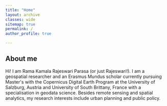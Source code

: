 ```yaml
---
title: "Home"
layout: archive
classes: wide
sitemap: true
permalink: /
author_profile: true

---
```


## About me

Hi! I am Rama Kamala Rajeswari Parasa (or just Rajeswari!). I am a geospatial researcher and an Erasmus Mundus scholar currently pursuing Master's with the Copernicus Digital Earth Program at the University of Salzburg, Austria and University of South Brittany, France with a specialisation in geodata science. Besides remote sensing and spatial analytics, my research interests include urban planning and public policy. 


